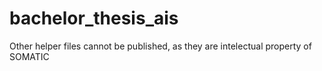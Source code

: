 # bachelor_thesis_ais

Other helper files cannot be published, as they are intelectual property of SOMATIC
